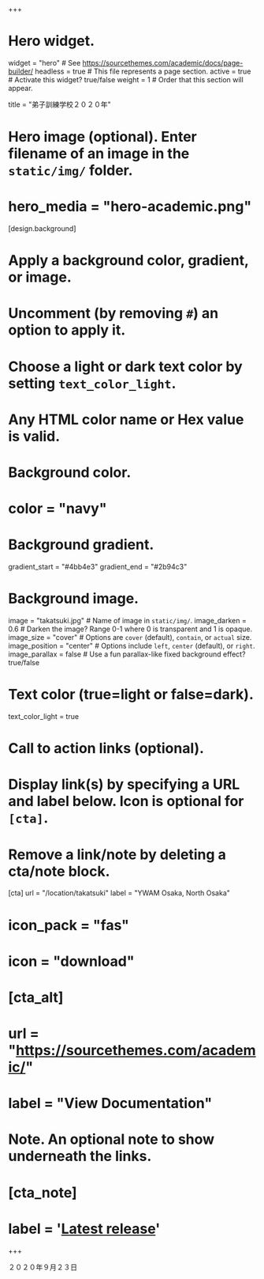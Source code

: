 +++
# Hero widget.
widget = "hero"  # See https://sourcethemes.com/academic/docs/page-builder/
headless = true  # This file represents a page section.
active = true  # Activate this widget? true/false
weight = 1  # Order that this section will appear.

title = "弟子訓練学校２０２０年"

# Hero image (optional). Enter filename of an image in the `static/img/` folder.
# hero_media = "hero-academic.png"

[design.background]
  # Apply a background color, gradient, or image.
  #   Uncomment (by removing `#`) an option to apply it.
  #   Choose a light or dark text color by setting `text_color_light`.
  #   Any HTML color name or Hex value is valid.

  # Background color.
  # color = "navy"

  # Background gradient.
  gradient_start = "#4bb4e3"
  gradient_end = "#2b94c3"

  # Background image.
  image = "takatsuki.jpg"  # Name of image in `static/img/`.
  image_darken = 0.6  # Darken the image? Range 0-1 where 0 is transparent and 1 is opaque.
  image_size = "cover"  #  Options are `cover` (default), `contain`, or `actual` size.
  image_position = "center"  # Options include `left`, `center` (default), or `right`.
  image_parallax = false  # Use a fun parallax-like fixed background effect? true/false

  # Text color (true=light or false=dark).
  text_color_light = true

# Call to action links (optional).
#   Display link(s) by specifying a URL and label below. Icon is optional for `[cta]`.
#   Remove a link/note by deleting a cta/note block.
[cta]
  url = "/location/takatsuki"
  label = "YWAM Osaka, North Osaka"
#   icon_pack = "fas"
#   icon = "download"

# [cta_alt]
  # url = "https://sourcethemes.com/academic/"
  # label = "View Documentation"

# Note. An optional note to show underneath the links.
# [cta_note]
  # label = '<a class="js-github-release" href="https://sourcethemes.com/academic/updates" data-repo="gcushen/hugo-academic">Latest release<!-- V --></a>'
+++

２０２０年９月２３日
